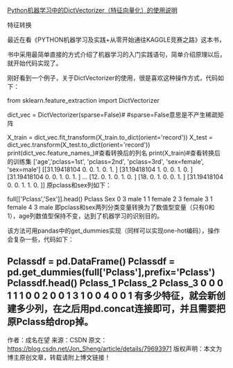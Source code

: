 [Python机器学习中的DictVectorizer（特征向量化）的使用说明](https://blog.csdn.net/Jon_Sheng/article/details/79693971)


特征转换

最近在看《PYTHON机器学习及实践+从零开始通往KAGGLE竞赛之路》这本书，

书中采用最简单直接的方式介绍了机器学习的入门实践语句，简单介绍原理以后，就开始代码实现了。

刚好看到一个例子，关于DictVectorizer的使用，很是喜欢这种操作方式，代码如下：

from sklearn.feature_extraction import DictVectorizer
 
dict_vec = DictVectorizer(sparse=False)# #sparse=False意思是不产生稀疏矩阵
 
X_train = dict_vec.fit_transform(X_train.to_dict(orient='record'))
X_test = dict_vec.transform(X_test.to_dict(orient='record'))
print(dict_vec.feature_names_)#查看转换后的列名
print(X_train)#查看转换后的训练集
['age','pclass=1st', 'pclass=2nd', 'pclass=3rd', 'sex=female', 'sex=male']
[[31.19418104  0.          0.          1.          0.          1.        ]
 [31.19418104  1.          0.          0.          1.          0.        ]
 [31.19418104  0.          0.          1.          0.          1.        ]
 ...
 [12.          0.          1.          0.          1.          0.        ]
 [18.          0.          1.          0.          0.          1.        ]
 [31.19418104  0.          0.          1.          1.          0.        ]]
原pclass和sex列如下：

full[['Pclass','Sex']].head()
	Pclass	Sex
0	3	male
1	1	female
2	3	female
3	1	female
4	3	male
即pclass和sex两列分类变量转换为了数值型变量（只有0和1），age列数值型保持不变，达到了机器学习的识别目的。



该方法可用pandas中的get_dummies实现（同样可以实现one-hot编码），操作会复杂一些，代码如下：

Pclassdf = pd.DataFrame()
Pclassdf = pd.get_dummies(full['Pclass'],prefix='Pclass')
Pclassdf.head()
	Pclass_1	Pclass_2	Pclass_3
0	0	0	1
1	1	0	0
2	0	0	1
3	1	0	0
4	0	0	1
有多少特征，就会新创建多少列，在之后用pd.concat连接即可，并且需要把原Pclass给drop掉。
--------------------- 
作者：成名在望 
来源：CSDN 
原文：https://blog.csdn.net/Jon_Sheng/article/details/79693971 
版权声明：本文为博主原创文章，转载请附上博文链接！
